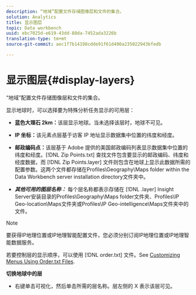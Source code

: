 ```yaml
---
description: “地域”配置文件存储图像层和文件的集合。
solution: Analytics
title: 显示图层
topic: Data workbench
uuid: ebc7025d-e619-43dd-88da-7452ada3226b
translation-type: tm+mt
source-git-commit: aec1f7b14198cdde91f61d490a235022943bfedb

---
```



# 显示图层{#display-layers}

“地域”配置文件存储图像层和文件的集合。

显示地球时，可以选择要为特殊分析任务显示的可用层：

* **蓝色大理石 2km：**&#x200B;该层显示地球。当未选择该层时，地球不可见。
* **IP 坐标：**&#x200B;该元素点层基于访客 IP 地址显示数据集中位置的纬度和经度。
* **邮政编码点：**&#x200B;该层基于 Adobe 提供的美国邮政编码列表显示数据集中位置的纬度和经度。[!DNL Zip Points.txt] 查找文件包含要显示的邮政编码、纬度和经度数据，而 [!DNL Zip Points.layer] 文件则包含在地球上显示此数据所需的配置参数。这两个文件都存储在Profiles\Geography\Maps folder within the Data Workbench server installation directory文件夹中。

* ***其他可用的图层名称：*** 每个层名称都表示存储在 [!DNL .layer] Insight Server安装目录的Profiles\Geography\Maps folder文件夹、Profiles\IP Geo-location\Maps文件夹或Profiles\IP Geo-intelligence\Maps文件夹中的文件。

>[!NOTE]
>
>要获得IP地理位置或IP地理智能配置文件，您必须分别订阅IP地理位置或IP地理智能数据服务。

若要控制层的显示顺序，可以使用 [!DNL order.txt] 文件。See [Customizing Menus Using Order.txt Files](../../../../home/c-get-started/c-intf-anlys-ftrs/c-ctm-menus/t-cstm-menus-ordr-files.md#task-a391800a8dd444deb3e1516d5189f999).

**切换地球中的层**

* 右键单击可视化，然后单击所需的层名称。层左侧的 X 表示该层可见。

